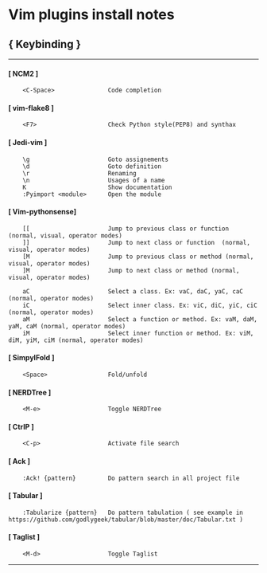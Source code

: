Vim plugins install notes
=========================

{ Keybinding }
--------------

--------------------------------------------------------------------------------
#### [ NCM2 ]
```
    <C-Space>		        Code completion 
```

#### [ vim-flake8 ]
``` 
	<F7>			        Check Python style(PEP8) and synthax
```

#### [ Jedi-vim ]
``` 
	\g			            Goto assignements
	\d			            Goto definition
	\r			            Renaming
	\n			            Usages of a name
	K			            Show documentation
	:Pyimport <module>	    Open the module
```

#### [ Vim-pythonsense]		
``` 
	[[    			        Jump to previous class or function (normal, visual, operator modes)
	]]    			        Jump to next class or function  (normal, visual, operator modes)
	[M    			        Jump to previous class or method (normal, visual, operator modes)
	]M    			        Jump to next class or method (normal, visual, operator modes)

	aC    			        Select a class. Ex: vaC, daC, yaC, caC (normal, operator modes)
	iC    			        Select inner class. Ex: viC, diC, yiC, ciC (normal, operator modes)
	aM    			        Select a function or method. Ex: vaM, daM, yaM, caM (normal, operator modes)
	iM    			        Select inner function or method. Ex: viM, diM, yiM, ciM (normal, operator modes)
```

#### [ SimpylFold ]
```
	<Space>			        Fold/unfold
```

#### [ NERDTree ]
```
	<M-e>			        Toggle NERDTree
```

#### [ CtrlP ]
```
	<C-p>			        Activate file search
```

#### [ Ack ]
```
	:Ack! {pattern}		    Do pattern search in all project file
```

#### [ Tabular ]
```
	:Tabularize {pattern}	Do pattern tabulation ( see example in https://github.com/godlygeek/tabular/blob/master/doc/Tabular.txt )
```

#### [ Taglist ]
```
	<M-d>			        Toggle Taglist
```

--------------------------------------------------------------------------------
